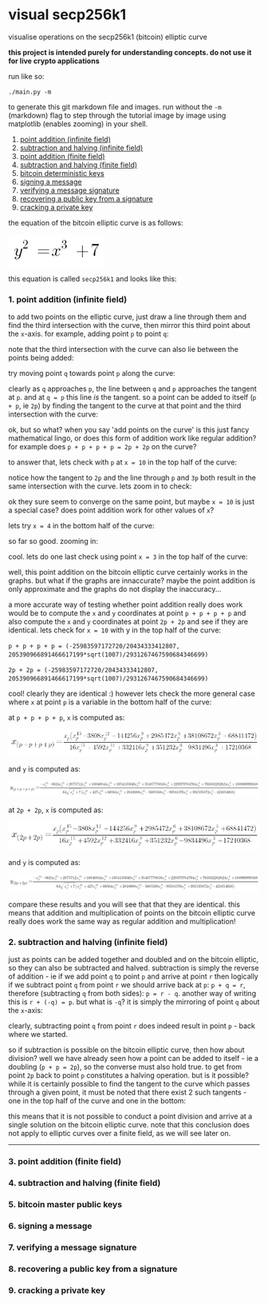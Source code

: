 
# visual secp256k1

visualise operations on the secp256k1 (bitcoin) elliptic curve

**this project is intended purely for understanding concepts. do not use it for
live crypto applications**

run like so:

    ./main.py -m

to generate this git markdown file and images. run without the `-m` (markdown)
flag to step through the tutorial image by image using matplotlib (enables
zooming) in your shell.

1. [point addition (infinite field)](#1-point-addition-infinite-field)
2. [subtraction and halving (infinite field)](#2-subtraction-and-halving-infinite-field)
3. [point addition (finite field)](#3-point-addition-finite-field)
4. [subtraction and halving (finite field)](#4-subtraction-and-halving-finite-field)
5. [bitcoin deterministic keys](#5-bitcoin-deterministic-keys)
6. [signing a message](#6-signing-a-message)
7. [verifying a message signature](#7-verifying-a-message-signature)
8. [recovering a public key from a signature](#8-recovering-a-public-key-from-a-signature)
9. [cracking a private key](#9-cracking-a-private-key)


the equation of the bitcoin elliptic curve is as follows:

![y^2 = x^3 + 7](img/ca1362ad69.png)

this equation is called `secp256k1` and looks like this:

### 1. point addition (infinite field)

to add two points on the elliptic curve, just draw a line through them and find the third intersection with the curve, then mirror this third point about the `x`-axis. for example, adding point `p` to point `q`:

note that the third intersection with the curve can also lie between the points being added:

try moving point `q` towards point `p` along the curve:

clearly as `q` approaches `p`, the line between `q` and `p` approaches the tangent at `p`. and at `q = p` this line *is* the tangent. so a point can be added to itself (`p + p`, ie `2p`) by finding the tangent to the curve at that point and the third intersection with the curve:

ok, but so what? when you say 'add points on the curve' is this just fancy mathematical lingo, or does this form of addition work like regular addition? for example does `p + p + p + p = 2p + 2p` on the curve?

to answer that, lets check with `p` at `x = 10` in the top half of the curve:

notice how the tangent to `2p` and the line through `p` and `3p` both result in the same intersection with the curve. lets zoom in to check:

ok they sure seem to converge on the same point, but maybe `x = 10` is just a special case? does point addition work for other values of `x`?

lets try `x = 4` in the bottom half of the curve:

so far so good. zooming in:

cool. lets do one last check using point `x = 3` in the top half of the curve:

well, this point addition on the bitcoin elliptic curve certainly works in the graphs. but what if the graphs are innaccurate? maybe the point addition is only approximate and the graphs do not display the inaccuracy...

a more accurate way of testing whether point addition really does work would be to compute the `x` and `y` coordinates at point `p + p + p + p` and also compute the `x` and `y` coordinates at point `2p + 2p` and see if they are identical. lets check for `x = 10` with y in the top half of the curve:

`p + p + p + p = (-25983597172720/20434333412807, 205390966891466617199*sqrt(1007)/2931267467590684346699)`

`2p + 2p = (-25983597172720/20434333412807, 205390966891466617199*sqrt(1007)/2931267467590684346699)`

cool! clearly they are identical :) however lets check the more general case where `x` at point `p` is a variable in the bottom half of the curve:

at `p + p + p + p`, `x` is computed as:

![x_{(p+p+p+p)} = \fra](img/c709765967.png)

and `y` is computed as:

![y_{(p+p+p+p)} = \fra](img/bc84bd5d14.png)

at `2p + 2p`, `x` is computed as:

![x_{(2p+2p)} = \frac{](img/dfff8fba0a.png)

and `y` is computed as:

![y_{(2p+2p)} = \frac{](img/985d81f486.png)

compare these results and you will see that that they are identical. this means that addition and multiplication of points on the bitcoin elliptic curve really does work the same way as regular addition and multiplication!

### 2. subtraction and halving (infinite field)

just as points can be added together and doubled and on the bitcoin elliptic, so they can also be subtracted and halved. subtraction is simply the reverse of addition - ie if we add point `q` to point `p` and arrive at point `r` then logically if we subtract point `q` from point `r` we should arrive back at `p`: `p + q = r`, therefore (subtracting `q` from both sides): `p = r - q`. another way of writing this is `r + (-q) = p`. but what is `-q`? it is simply the mirroring of point `q` about the `x`-axis:

clearly, subtracting point `q` from point `r` does indeed result in point `p` - back where we started.

so if subtraction is possible on the bitcoin elliptic curve, then how about division? well we have already seen how a point can be added to itself - ie a doubling (`p + p = 2p`), so the converse must also hold true. to get from point `2p` back to point `p` constitutes a halving operation. but is it possible? while it is certainly possible to find the tangent to the curve which passes through a given point, it must be noted that there exist 2 such tangents - one in the top half of the curve and one in the bottom:

this means that it is not possible to conduct a point division and arrive at a single solution on the bitcoin elliptic curve. note that this conclusion does not apply to elliptic curves over a finite field, as we will see later on.


--------------------------------------------------------------------------------


### 3. point addition (finite field)

### 4. subtraction and halving (finite field)

### 5. bitcoin master public keys

### 6. signing a message

### 7. verifying a message signature

### 8. recovering a public key from a signature

### 9. cracking a private key



